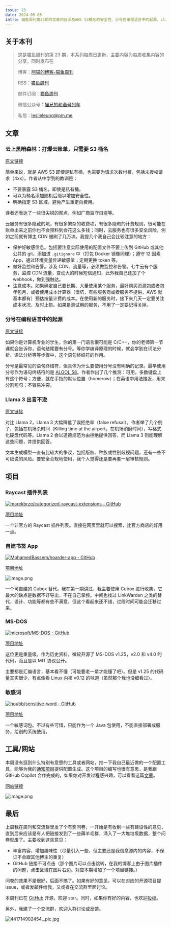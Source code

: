 ```yaml
---
issue: 23
date: 2024-05-05
intro: 猫鱼周刊第23期的文章内容涉及AWS S3桶名的安全性、分号在编程语言中的起源、Llama 3文本生成模型的改进、Raycast插件列表、自建书签App、微软开源的MS-DOS代码和敏感词包等内容。作者还提到了一些关于保护敏感信息、做好监控和告警以及注意成本的建议。
---
```


## 关于本刊

> 这是猫鱼周刊的第 23 期，本系列每周日更新，主要内容为每周收集内容的分享，同时发布在
>
> 博客：[阿猫的博客-猫鱼周刊](https://ameow.xyz/categories/weekly)
>
> RSS：[猫鱼周刊](https://ameow.xyz/feed/categories/weekly.xml)
>
> 邮件订阅：[猫鱼周刊](https://quail.ink/ameow)
>
> 微信公众号：[猫兄的和谐号列车](http://img.ameow.xyz/202401141448662.png)
>
> 私信：[leslieleung@pm.me](mailto:leslieleung@pm.me)

## 文章

### 云上黑暗森林：打爆云账单，只需要 S3 桶名

[原文链接](https://mp.weixin.qq.com/s/35ScjtPjC1GNGKaSArJhcA)

简单来说，就是 AWS S3 即使是私有桶，也需要为请求次数付费，包括未授权请求（4xx）。作者从中学到的教训是：

- 不要暴露 S3 桶名，即使是私有桶。
- 可以为桶名添加随机后缀以增加安全性。
- 明确指定 S3 区域，避免产生重定向费用。

译者还表达了一些很尖锐的观点，例如厂商监守自盗等。

云服务有很多隐藏的坑，有很多繁杂的收费项，有很多隐晦的计费规则，很可能在账单出来之前你也不会预料到会花这么多钱；同时，云服务也有很多安全风险，例如之前就有博主 CDN 被刷了几万块。我提几个我自己会比较注意的地方：

- 保护好敏感信息。包括要注意实际使用的配置文件不要上传到 GitHub 或其他公共的 git，添加进 `.gitignore` 中（打包 Docker 镜像同理）；遵守 12 因素 App，通过环境变量传递敏感值；定期更换 token 等。
- 做好监控和告警。涉及 CDN、流量等，必须做监控和告警。七牛云有个服务，监控 CDN 流量，变动大的时候短信通知，此外我自己还加了个 webhook，做到强触达。
- 注意成本。如果确定自己要长期、大量使用某个服务，最好购买资源包或者包年包月，或者使用成本计算器（很坑，有些服务商或者服务不提供，AWS 就基本都有）预估按量计费的成本。在使用新的服务时，接下来几天一定要关注成本状况，及时止损。如果是测试用的服务，不用了一定要记得关掉。

### 分号在编程语言中的起源

[原文链接](https://www.ntietz.com/blog/researching-why-we-use-semicolons-as-statement-terminators/)

如果你是计算机专业的学生，你的第一门语言很可能是 C/C++，你的老师第一节课就会告诉你，语句结尾要有分号。等你学编译原理的时候，就会学到在词法分析、语法分析等等步骤中，这个语句终结符的作用。

分号是最常见的语句终结符，但具体为什么要使用分号没有明确的记录。最早使用分号作为语句终结符的是 [ALGOL 58](https://en.wikipedia.org/wiki/ALGOL_58)。作者作出了几个推测：可用，多数键盘上有这个符号；方便，就在手指的默认位置（homerow）；在英语中用法接近，用来分割短句；不容易冲突。

### Llama 3 出言不逊

[原文链接](https://ollama.com/blog/llama-3-is-not-very-censored)

对比 Llama 2，Llama 3 大幅降低了误拒绝率（false refusal）。作者举了几个例子，包括在机场杀时间（Killing time at the airport，在机场消磨时间），写格式化硬盘代码等。Llama 2 会以道德规范为由拒绝提供回答，而 Llama 3 则能理解这些问题，并提供回答。

文本生成模型一直有比较大的争议，包括版权、种族或性别歧视问题，还有一些不可细说的风险。要安全合规地使用，我个人觉得还是要再套一层审核规则。

## 项目

### Raycast 插件列表

[![marekbrze/categorized-raycast-extensions - GitHub](https://gh-card.dev/repos/marekbrze/categorized-raycast-extensions.svg)](https://github.com/marekbrze/categorized-raycast-extensions)

[项目地址](https://github.com/marekbrze/categorized-raycast-extensions)

一个非官方的 Raycast 插件列表。直接在网页里就可以搜索，比官方商店的好用一点。

### 自建书签 App

[![MohamedBassem/hoarder-app - GitHub](https://gh-card.dev/repos/MohamedBassem/hoarder-app.svg)](https://github.com/MohamedBassem/hoarder-app)

[项目地址](https://github.com/MohamedBassem/hoarder-app)

![image.png](https://img.ameow.xyz/202405051726281.png)

一个可自建的 Cubox 替代。我在第一期讲过，我主要使用 Cubox 进行收集，它最大的缺点是数据不好导出，不在自己掌控。中间也找过 LinkWarden 之类的替代，设计、功能等都有些不满意，但这个看起来还不错，过段时间可能会迁移过来。

### MS-DOS

[![microsoft/MS-DOS - GitHub](https://gh-card.dev/repos/microsoft/MS-DOS.svg)](https://github.com/microsoft/MS-DOS)

[项目地址](https://github.com/microsoft/MS-DOS)

这位更是重量级。作为历史资料，微软开源了 MS-DOS v1.25，v2.0 和 v4.0 的代码，而且是以 MIT 协议公开。

主要都是汇编语言，基本看不懂（可能要老一辈才能懂了吧）。但是 v1.25 的代码量其实很少，有点像看 Linux 内核 v0.12 的味道（虽然那个我也没细看过）。

### 敏感词

[![houbb/sensitive-word - GitHub](https://gh-card.dev/repos/houbb/sensitive-word.svg)](https://github.com/houbb/sensitive-word)

[项目地址](https://github.com/houbb/sensitive-word)

一个敏感词包。不过有些可惜，只能作为一个 Java 包使用，不能直接部署成服务，给别的系统使用。

## 工具/网站

本周没有逛到什么特别有意思的工具或者网站，推一下我自己最近做的一个配置工具，能够为我的[通知项目](https://github.com/LeslieLeung/heimdallr)提供配置生成。这个项目的编写也很有意思，是我跟 GitHub Copilot 合作完成的，如果你对开发过程感兴趣，可以看看这篇[文章](https://ameow.xyz/archives/develop-a-frontend-site-with-copilot)。

[网站链接](https://heimdallr-configurator.vercel.app/)

![image.png](https://img.ameow.xyz/202405051721857.png)

## 最后

上周我在周刊和交流群里发了个有奖问卷，一开始是有收到一些有建设性的意见，直到后来应该是有人把链接发到了一些薅羊毛群，涌入了一大堆垃圾数据，整个问卷就废了。主要收到这些意见：

- 丰富内容，增加趣味性（尽量引入一些，但主要还是我信息源内的内容，不保证不会跟其他博主的重复）
- GitHub 链接不可点击（那个图片可以点击跳转，在我的博客上由于图片插件的问题，点击区域在图片右边。对应本期增加了一个项目链接。）

问卷的效果不是很好，后面不搞了。如果有好的意见，可以在对应的开源项目提 issue，或者发邮件给我，又或者在交流群里面讨论。

本周刊已在 [GitHub](https://github.com/LeslieLeung/cat-fish-weekly) 开源，欢迎 star。同时，如果你有好的内容，也欢迎[投稿](https://github.com/LeslieLeung/cat-fish-weekly/issues/new?assignees=LeslieLeung&labels=&projects=&template=recommendations.md)。

另外，我建了一个交流群，欢迎入群讨论或反馈。

![441714902454_.pic.jpg](https://img.ameow.xyz/202405051748021.jpg)


